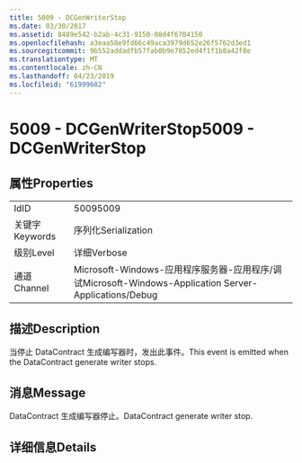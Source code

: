 ```yaml
---
title: 5009 - DCGenWriterStop
ms.date: 03/30/2017
ms.assetid: 8489e542-b2ab-4c31-9150-08d4f6704150
ms.openlocfilehash: a3eaa58e9fd66c49aca3979d652e26f5762d3ed1
ms.sourcegitcommit: 9b552addadfb57fab0b9e7852ed4f1f1b8a42f8e
ms.translationtype: MT
ms.contentlocale: zh-CN
ms.lasthandoff: 04/23/2019
ms.locfileid: "61999682"
---
```

# <a name="5009---dcgenwriterstop"></a><span data-ttu-id="096bf-102">5009 - DCGenWriterStop</span><span class="sxs-lookup"><span data-stu-id="096bf-102">5009 - DCGenWriterStop</span></span>
## <a name="properties"></a><span data-ttu-id="096bf-103">属性</span><span class="sxs-lookup"><span data-stu-id="096bf-103">Properties</span></span>  
  
|||  
|-|-|  
|<span data-ttu-id="096bf-104">Id</span><span class="sxs-lookup"><span data-stu-id="096bf-104">ID</span></span>|<span data-ttu-id="096bf-105">5009</span><span class="sxs-lookup"><span data-stu-id="096bf-105">5009</span></span>|  
|<span data-ttu-id="096bf-106">关键字</span><span class="sxs-lookup"><span data-stu-id="096bf-106">Keywords</span></span>|<span data-ttu-id="096bf-107">序列化</span><span class="sxs-lookup"><span data-stu-id="096bf-107">Serialization</span></span>|  
|<span data-ttu-id="096bf-108">级别</span><span class="sxs-lookup"><span data-stu-id="096bf-108">Level</span></span>|<span data-ttu-id="096bf-109">详细</span><span class="sxs-lookup"><span data-stu-id="096bf-109">Verbose</span></span>|  
|<span data-ttu-id="096bf-110">通道</span><span class="sxs-lookup"><span data-stu-id="096bf-110">Channel</span></span>|<span data-ttu-id="096bf-111">Microsoft-Windows-应用程序服务器-应用程序/调试</span><span class="sxs-lookup"><span data-stu-id="096bf-111">Microsoft-Windows-Application Server-Applications/Debug</span></span>|  
  
## <a name="description"></a><span data-ttu-id="096bf-112">描述</span><span class="sxs-lookup"><span data-stu-id="096bf-112">Description</span></span>  
 <span data-ttu-id="096bf-113">当停止 DataContract 生成编写器时，发出此事件。</span><span class="sxs-lookup"><span data-stu-id="096bf-113">This event is emitted when the DataContract generate writer stops.</span></span>  
  
## <a name="message"></a><span data-ttu-id="096bf-114">消息</span><span class="sxs-lookup"><span data-stu-id="096bf-114">Message</span></span>  
 <span data-ttu-id="096bf-115">DataContract 生成编写器停止。</span><span class="sxs-lookup"><span data-stu-id="096bf-115">DataContract generate writer stop.</span></span>  
  
## <a name="details"></a><span data-ttu-id="096bf-116">详细信息</span><span class="sxs-lookup"><span data-stu-id="096bf-116">Details</span></span>
